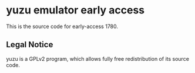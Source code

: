 yuzu emulator early access
=============

This is the source code for early-access 1780.

## Legal Notice

yuzu is a GPLv2 program, which allows fully free redistribution of its source code.